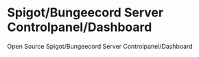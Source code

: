# Spigot/Bungeecord Server Controlpanel/Dashboard
 Open Source Spigot/Bungeecord Server Controlpanel/Dashboard
